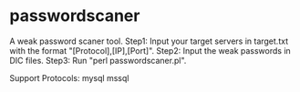 # passwordscaner

A weak password scaner tool.
Step1: Input your target servers in target.txt with the format "[Protocol],[IP],[Port]".
Step2: Input the weak passwords in DIC files.
Step3: Run "perl passwordscaner.pl".

Support Protocols:
mysql
mssql
